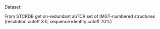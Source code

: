 Dataset:

From STCRDB get on-redundant abTCR set of IMGT-numbered structures (resolution cutoff 3.0, sequence identity cutoff 70%)